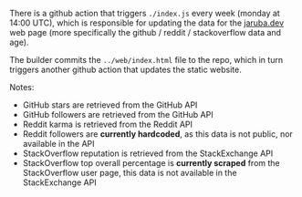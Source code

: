 There is a github action that triggers `./index.js` every week (monday at 14:00 UTC), which is responsible for updating the data for the [jaruba.dev](https://jaruba.dev) web page (more specifically the github / reddit / stackoverflow data and age).

The builder commits the `../web/index.html` file to the repo, which in turn triggers another github action that updates the static website.

Notes:
- GitHub stars are retrieved from the GitHub API
- GitHub followers are retrieved from the GitHub API
- Reddit karma is retrieved from the Reddit API
- Reddit followers are **currently hardcoded**, as this data is not public, nor available in the API
- StackOverflow reputation is retrieved from the StackExchange API
- StackOverflow top overall percentage is **currently scraped** from the StackOverflow user page, this data is not available in the StackExchange API
